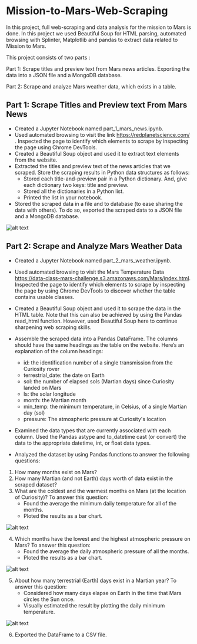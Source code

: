 # Mission-to-Mars-Web-Scraping

In this project, full web-scraping and data analysis for the mission to Mars is done. In this project we used Beautiful Soup for HTML parsing, automated browsing with Splinter, Matplotlib and pandas to extract data  related to Mission to Mars.

This project consists of two parts :

Part 1: Scrape titles and preview text from Mars news articles. Exporting the data into a JSON file and a MongoDB database.

Part 2: Scrape and analyze Mars weather data, which exists in a table.

## Part 1: Scrape Titles and Preview text From Mars News

- Created a Jupyter Notebook named part_1_mars_news.ipynb.
- Used automated browsing to visit the link https://redplanetscience.com/ . Inspected the page to identify which elements to scrape by inspecting the page using Chrome     DevTools.
- Created a Beautiful Soup object and used it to extract text elements from the website.
- Extracted the titles and preview text of the news articles that we scraped. Store the scraping results in Python data structures as follows:
  - Stored each title-and-preview pair in a Python dictionary. And, give each dictionary two keys: title and preview.
  - Stored all the dictionaries in a Python list.
  - Printed the list in your notebook.
- Stored the scraped data in a file and to  database (to ease sharing the data with others). To do so, exported the scraped data to  a JSON file and a MongoDB database.

![alt text](https://github.com/SrideviMadduri/Mission-to-Mars-Web_Scraping/blob/main/Images/extracted_data.png?raw=true)

## Part 2: Scrape and Analyze Mars Weather Data

- Created a Jupyter Notebook named part_2_mars_weather.ipynb.
- Used automated browsing to visit the Mars Temperature Data https://data-class-mars-challenge.s3.amazonaws.com/Mars/index.html. Inspected the page to identify which     elements to scrape by inspecting the page by using Chrome DevTools to discover whether the table contains usable classes.
- Created a Beautiful Soup object and used it to scrape the data in the HTML table. Note that this can also be achieved by using the Pandas read_html function.           However, used Beautiful Soup here to continue sharpening web scraping skills.
- Assemble the scraped data into a Pandas DataFrame. The columns should have the same headings as the table on the website. Here’s an explanation of the column           headings:

  - id: the identification number of a single transmission from the Curiosity rover
  - terrestrial_date: the date on Earth
  - sol: the number of elapsed sols (Martian days) since Curiosity landed on Mars
  - ls: the solar longitude
  - month: the Martian month
  - min_temp: the minimum temperature, in Celsius, of a single Martian day (sol)
  - pressure: The atmospheric pressure at Curiosity's location
- Examined the data types that are currently associated with each column. Used the Pandas astype and to_datetime cast (or convert) the data to the appropriate           datetime, int, or float data types.
- Analyzed the dataset by using Pandas functions to answer the following questions:
 1. How many months exist on Mars?
 2. How many Martian (and not Earth) days worth of data exist in the scraped dataset?
 3. What are the coldest and the warmest months on Mars (at the location of Curiosity)? To answer this question:
      - Found the average the minimum daily temperature for all of the months.
      - Ploted the results as a bar chart.
      
  ![alt text](https://github.com/SrideviMadduri/Mission-to-Mars-Web_Scraping/blob/main/Images/Avg_low_temp_by_month.png?raw=true)
  
 4. Which months have the lowest and the highest atmospheric pressure on Mars? To answer this question:
      - Found the average the daily atmospheric pressure of all the months.
      - Ploted the results as a bar chart.
      
  ![alt text](https://github.com/SrideviMadduri/Mission-to-Mars-Web_Scraping/blob/main/Images/avg_pressure_by_month.png?raw=true)
  
 5. About how many terrestrial (Earth) days exist in a Martian year? To answer this question:
      - Considered how many days elapse on Earth in the time that Mars circles the Sun once.
      - Visually estimated the result by plotting the daily minimum temperature.
      
  ![alt text](https://github.com/SrideviMadduri/Mission-to-Mars-Web_Scraping/blob/main/Images/Terrestial_days_Martin_Years.png?raw=true)
      
 6. Exported the DataFrame to a CSV file.
















